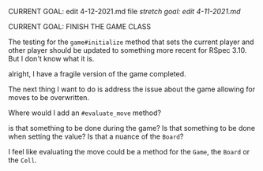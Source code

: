 CURRENT GOAL: edit 4-12-2021.md file
*stretch goal: edit 4-11-2021.md*

CURRENT GOAL: FINISH THE GAME CLASS

The testing for the `game#initialize` method that sets the current player and other player should be updated to something more recent for RSpec 3.10. But I don't know what it is. 

alright, I have a fragile version of the game completed. 

The next thing I want to do is address the issue about the game allowing for moves to be overwritten. 

Where would I add an `#evaluate_move` method? 

is that something to be done during the game? Is that something to be done when setting the value? Is that a nuance of the `Board`? 

I feel like evaluating the move could be a method for the `Game`, the `Board` or the `Cell`. 

